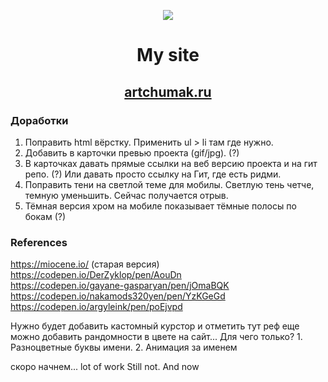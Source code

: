 <p align="center"><img src="https://img.icons8.com/emoji/100/000000/dog-face.png"/></p>  

# <p align="center">My site</p>
## <p align="center"><a href="https://artchumak.ru" target="_blank">artchumak.ru</a></p>

### Доработки
1. Поправить html вёрстку. Применить ul > li там где нужно.
2. Добавить в карточки превью проекта (gif/jpg). (?)
4. В карточках давать прямые ссылки на веб версию проекта и на гит репо. (?) Или давать просто ссылку на Гит, где есть ридми.
5. Поправить тени на светлой теме для мобилы. Светлую тень четче, темную уменьшить. Сейчас получается отрыв.
6. Тёмная версия хром на мобиле показывает тёмные полосы по бокам (?)


### References
https://miocene.io/  (старая версия)
https://codepen.io/DerZyklop/pen/AouDn  
https://codepen.io/gayane-gasparyan/pen/jOmaBQK  
https://codepen.io/nakamods320yen/pen/YzKGeGd  
https://codepen.io/argyleink/pen/poEjvpd

Нужно будет добавить кастомный курстор и отметить тут реф
еще можно добавить рандомности в цвете на сайт... Для чего только? 1. Разноцветные буквы имени. 2. Анимация за именем

скоро начнем... lot of work
Still not. And now

